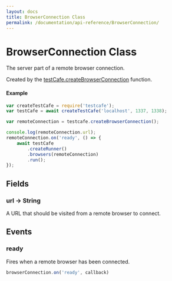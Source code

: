 ```yaml
---
layout: docs
title: BrowserConnection Class
permalink: /documentation/api-reference/BrowserConnection/
---
```

# BrowserConnection Class

The server part of a remote browser connection.

Created by the [testCafe.createBrowserConnection](/testcafe/documentation/api-reference/TestCafe/#createBrowserConnection) function.

#### Example

```js
var createTestCafe = require('testcafe');
var testCafe = await createTestCafe('localhost', 1337, 1338);

var remoteConnection = testcafe.createBrowserConnection();

console.log(remoteConnection.url);
remoteConnection.on('ready', () => {
    await testCafe
        .createRunner()
        .browsers(remoteConnection)
        .run();
});
```

## Fields

### <a class="anchor" name="url"></a>url → String

A URL that should be visited from a remote browser to connect.

## Events

### <a class="anchor" name="ready"></a>ready

Fires when a remote browser has been connected.

```js
browserConnection.on('ready', callback)
```